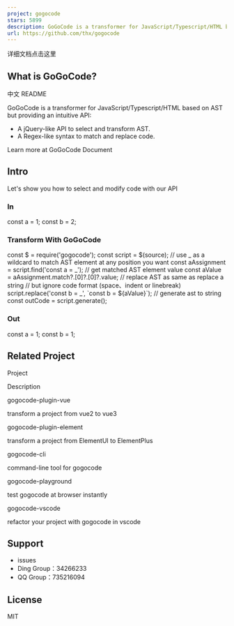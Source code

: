 ```yaml
---
project: gogocode
stars: 5899
description: GoGoCode is a transformer for JavaScript/Typescript/HTML based on AST but providing a more intuitive API.
url: https://github.com/thx/gogocode
---
```


详细文档点击这里

What is GoGoCode?
-----------------

中文 README

GoGoCode is a transformer for JavaScript/Typescript/HTML based on AST but providing an intuitive API:

-   A jQuery-like API to select and transform AST.
-   A Regex-like syntax to match and replace code.

Learn more at GoGoCode Document

Intro
-----

Let's show you how to select and modify code with our API

### In

const a \= 1;
const b \= 2;

### Transform With GoGoCode

const $ \= require('gogocode');
const script \= $(source);
// use $\_$ as a wildcard to match AST element at any position you want
const aAssignment \= script.find('const a = $\_$');
// get matched AST element value
const aValue \= aAssignment.match?.\[0\]?.\[0\]?.value;
// replace AST as same as replace a string
// but ignore code format (space、indent or linebreak)
script.replace('const b = $\_$', \`const b = ${aValue}\`);
// generate ast to string
const outCode \= script.generate();

### Out

const a \= 1;
const b \= 1;

Related Project
---------------

Project

Description

gogocode-plugin-vue

transform a project from vue2 to vue3

gogocode-plugin-element

transform a project from ElementUI to ElementPlus

gogocode-cli

command-line tool for gogocode

gogocode-playground

test gogocode at browser instantly

gogocode-vscode

refactor your project with gogocode in vscode

Support
-------

-   issues
-   Ding Group：34266233
-   QQ Group：735216094

License
-------

MIT
